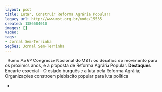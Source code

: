 ```yaml
---
layout: post
title: Lutar, Construir Reforma Agrária Popular!
legacy_url: http://www.mst.org.br/node/15535
created: 1386684010
images: []
video: 
tags:
- Jornal Sem-Terrinha
Seções: Jornal Sem-Terrinha
---
```



 
Rumo Ao 6º Congresso Nacional do MST: os desafios do movimento para os próximos anos, e a proposta de Reforma Agrária Popular.
**Destaques**
Encarte especial - O estado burguês e a luta pela Reforma Agrária;
Organizações constroem plebiscito popular para luta política
 
 



*
